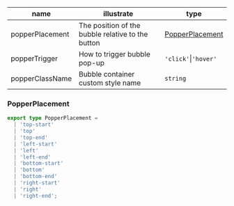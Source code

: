 | name            | illustrate                                        | type                                |
| --------------- | ------------------------------------------------- | ----------------------------------- |
| popperPlacement | The position of the bubble relative to the button | [PopperPlacement](#PopperPlacement) |
| popperTrigger   | How to trigger bubble pop-up                      | `'click'`\|`'hover'`                |
| popperClassName | Bubble container custom style name                | `string`                            |

### PopperPlacement

```ts
export type PopperPlacement =
  | 'top-start'
  | 'top'
  | 'top-end'
  | 'left-start'
  | 'left'
  | 'left-end'
  | 'bottom-start'
  | 'bottom'
  | 'bottom-end'
  | 'right-start'
  | 'right'
  | 'right-end';
```
